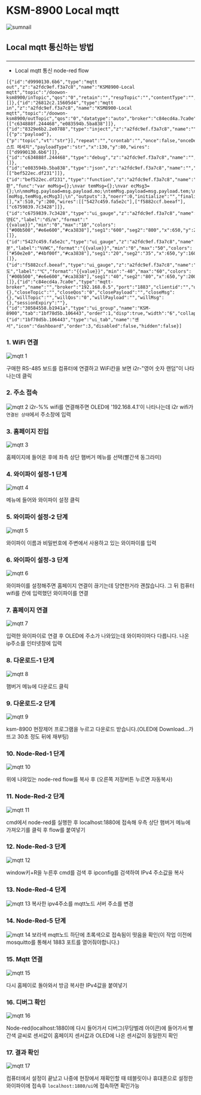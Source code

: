 # KSM-8900 Local mqtt 

![sumnail](https://user-images.githubusercontent.com/37902752/125016607-942e6f80-e0ac-11eb-9369-05cafbe776f3.jpg)

## Local mqtt 통신하는 방법
### 
---



* Local mqtt 통신 node-red flow 
```
[{"id":"d9990130.6b6","type":"mqtt out","z":"a2fdc9ef.f3a7c8","name":"KSM8900-Local mqtt","topic":"/doowon-ksm8900/inTopic","qos":"0","retain":"","respTopic":"","contentType":"","userProps":"","correl":"","expiry":"","broker":"c84ecd4a.7ca0e","x":340,"y":80,"wires":[]},{"id":"26812c2.15605d4","type":"mqtt in","z":"a2fdc9ef.f3a7c8","name":"KSM8900-Local mqtt","topic":"/doowon-ksm8900/outTopic","qos":"0","datatype":"auto","broker":"c84ecd4a.7ca0e","nl":false,"rap":true,"rh":0,"x":150,"y":140,"wires":[["c634888f.244468","e083594b.5ba838"]]},{"id":"8329e6b2.2e0788","type":"inject","z":"a2fdc9ef.f3a7c8","name":"","props":[{"p":"payload"},{"p":"topic","vt":"str"}],"repeat":"","crontab":"","once":false,"onceDelay":0.1,"topic":"","payload":"테스트 메세지","payloadType":"str","x":130,"y":80,"wires":[["d9990130.6b6"]]},{"id":"c634888f.244468","type":"debug","z":"a2fdc9ef.f3a7c8","name":"","active":true,"tosidebar":true,"console":false,"tostatus":false,"complete":"payload","targetType":"msg","statusVal":"","statusType":"auto","x":430,"y":140,"wires":[]},{"id":"e083594b.5ba838","type":"json","z":"a2fdc9ef.f3a7c8","name":"","property":"payload","action":"","pretty":false,"x":370,"y":200,"wires":[["bef522ec.df231"]]},{"id":"bef522ec.df231","type":"function","z":"a2fdc9ef.f3a7c8","name":"변환","func":"var moMsg={};\nvar temMsg={};\nvar ecMsg3={};\n\nmoMsg.payload=msg.payload.mo;\ntemMsg.payload=msg.payload.tem;\necMsg3.payload=msg.payload.ec;\n\nreturn [moMsg,temMsg,ecMsg3];\n","outputs":3,"noerr":0,"initialize":"","finalize":"","libs":[],"x":510,"y":200,"wires":[["5427c459.fa5e2c"],["f5882ccf.beeaf"],["c6759839.7c3428"]]},{"id":"c6759839.7c3428","type":"ui_gauge","z":"a2fdc9ef.f3a7c8","name":"EC","group":"30584558.b1941a","order":2,"width":"3","height":"3","gtype":"compass","title":"토양EC","label":"dS/m","format":"{{value}}","min":"0","max":"10","colors":["#00b500","#e6e600","#ca3838"],"seg1":"600","seg2":"800","x":650,"y":240,"wires":[]},{"id":"5427c459.fa5e2c","type":"ui_gauge","z":"a2fdc9ef.f3a7c8","name":"","group":"30584558.b1941a","order":0,"width":"3","height":"3","gtype":"donut","title":"수분","label":"%VWC","format":"{{value}}","min":"0","max":"50","colors":["#50e2e0","#4bf00f","#ca3838"],"seg1":"20","seg2":"35","x":650,"y":160,"wires":[]},{"id":"f5882ccf.beeaf","type":"ui_gauge","z":"a2fdc9ef.f3a7c8","name":"","group":"30584558.b1941a","order":1,"width":"3","height":"3","gtype":"donut","title":"온도","label":"℃","format":"{{value}}","min":"-40","max":"60","colors":["#00b500","#e6e600","#ca3838"],"seg1":"40","seg2":"80","x":650,"y":200,"wires":[]},{"id":"c84ecd4a.7ca0e","type":"mqtt-broker","name":"","broker":"192.168.0.5","port":"1883","clientid":"","usetls":false,"protocolVersion":"4","keepalive":"60","cleansession":true,"birthTopic":"","birthQos":"0","birthPayload":"","birthMsg":{},"closeTopic":"","closeQos":"0","closePayload":"","closeMsg":{},"willTopic":"","willQos":"0","willPayload":"","willMsg":{},"sessionExpiry":""},{"id":"30584558.b1941a","type":"ui_group","name":"KSM-8900","tab":"1bf78d5b.106443","order":1,"disp":true,"width":"6","collapse":false},{"id":"1bf78d5b.106443","type":"ui_tab","name":"센서","icon":"dashboard","order":3,"disabled":false,"hidden":false}]
```
### 1. WiFi 연결
![mqtt 1](https://user-images.githubusercontent.com/37902752/126635732-45a57837-f648-462f-aa99-325dddd8b12a.JPG)

구매한 RS-485 보드를 컴퓨터에 연결하고 WiFi칸을 보면 i2r-"영어 숫자 랜덤"이 나타나는데 클릭
### 2. 주소 접속
![mqtt 2](https://user-images.githubusercontent.com/37902752/126635736-32761210-ce8e-4798-b597-c047a19ba356.JPG)
i2r-%% wifi를 연결해주면 OLED에 '192.168.4.1'이 나타나는데 i2r wifi가 `연결된 상태`에서 주소창에 입력
### 3. 홈페이지 진입
![mqtt 3](https://user-images.githubusercontent.com/37902752/126635740-df27ab89-8d43-439d-a98a-e1f06035fd82.JPG)

홈페이지에 들어온 후에 좌측 상단 햄버거 메뉴를 선택(빨간색 동그라미)
### 4. 와이파이 설정-1 단계
![mqtt 4](https://user-images.githubusercontent.com/37902752/126635742-fbc5fd0c-9c59-4ea4-9e41-8254f63a2e60.JPG)

메뉴에 들어와 와이파이 설정 클릭
### 5. 와이파이 설정-2 단계
![mqtt 5](https://user-images.githubusercontent.com/37902752/126635743-76e510b3-9329-47f5-aac0-eb6448c600ae.JPG)

와이파이 이름과 비밀번호에 주변에서 사용하고 있는 와이파이를 입력
### 6. 와이파이 설정-3 단계
![mqtt 6](https://user-images.githubusercontent.com/37902752/126635746-1390f1db-d594-4352-86c8-6420861d871d.JPG)

와이파이를 설정해주면 홈페이지 연결이 끊기는데 당연한거라 괜찮습니다. 그 뒤 컴퓨터 wifi를 칸에 입력했던 와이파이를 연결
### 7. 홈페이지 연결
![mqtt 7](https://user-images.githubusercontent.com/37902752/126635748-43d8cf3c-4791-4c46-b373-00e1e3e9f9ac.JPG)

입력한 와이파이로 연결 후 OLED에 주소가 나와있는데 와이파이마다 다릅니다. 나온 ip주소를 인터넷창에 입력
### 8. 다운로드-1 단계
![mqtt 8](https://user-images.githubusercontent.com/37902752/126635751-f1cb5855-64db-4857-a95b-b76d84dd75fe.JPG)

햄버거 메뉴에 다운로드 클릭
### 9. 다운로드-2 단계
![mqtt 9](https://user-images.githubusercontent.com/37902752/126635753-97589095-b46e-4cb9-8efc-ccdb6e3f4194.JPG)

ksm-8900 현장제어 프로그램을 누르고 다운로드 받습니다.(OLED에 Download...가 뜨고 30초 정도 뒤에 재부팅)
### 10. Node-Red-1 단계
![mqtt 10](https://user-images.githubusercontent.com/37902752/126635754-37bc7e29-82d9-4fbc-b5f5-ed914ebfa371.JPG)

위에 나와있는 node-red flow를 복사 후 (오른쪽 저장버튼 누르면 자동복사)
### 11. Node-Red-2 단계
![mqtt 11](https://user-images.githubusercontent.com/37902752/126635757-e2a43fa9-8b47-4827-84e6-41895d831f05.JPG)

cmd에서 node-red를 실행한 후 localhost:1880에 접속해 우측 상단 햄버거 메뉴에 가져오기를 클릭 후 flow를 붙여넣기 
### 12. Node-Red-3 단계
![mqtt 12](https://user-images.githubusercontent.com/37902752/126635758-08ac0a84-2297-4fc3-b40a-a2101f286073.JPG)

window키+R을 누른후 cmd를 검색 후 ipconfig를 검색하여 IPv4 주소값을 복사
### 13. Node-Red-4 단계 
![mqtt 13](https://user-images.githubusercontent.com/37902752/126635715-cd906603-7aec-4c01-ac2b-a52a66f420cc.JPG)
복사한 ipv4주소를 mqtt노드 서버  주소를 변경
### 14. Node-Red-5 단계
![mqtt 14](https://user-images.githubusercontent.com/37902752/126635723-bfd4e645-67be-446f-bc99-83c06f53d2a8.JPG)
보라색 mqtt노드 하단에 초록색으로 접속됨이 떳음을 확인(이 작업 이전에 mosquitto를 통해서 1883 포트를 열어줘야합니다.)
### 15. Mqtt 연결
![mqtt 15](https://user-images.githubusercontent.com/37902752/126635726-ce34f76a-63e1-4ee3-b1d9-d89c7e22f02c.JPG)

다시 홈페이로 돌아와서 방금 복사한  IPv4값을 붙여넣기
### 16. 디버그 확인
![mqtt 16](https://user-images.githubusercontent.com/37902752/126635727-c799cae1-69b7-4eab-b643-dd04105ee9fb.JPG)

Node-red(localhost:1880)에 다시 들어가서 디버그(무당벌레 아이콘)에 들어가서 빨간색 글씨로 센서값이 홈페이지 센서값과 OLED에 나온 센서값이 동일한지 확인
### 17. 결과 확인
![mqtt 17](https://user-images.githubusercontent.com/37902752/126635728-f9a5c634-2440-49f2-a039-ff78047f6f3e.JPG)

컴퓨터에서 설정이 끝났고 나중에 현장에서 재확인할 때 테블릿이나 휴대폰으로 설정한 와이파이에 접속후 `localhost:1880/ui`에 접속하면 확인가능
